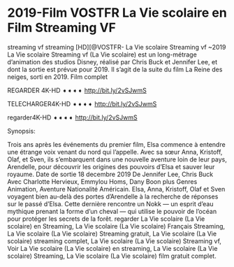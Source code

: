 # 2019-Film VOSTFR La Vie scolaire en Film Streaming VF
streaming vf streaming [HD][@VOSTFR- La Vie scolaire Streaming vf ~2019 La Vie scolaire Streaming vf (La Vie scolaire) est un long-métrage d’animation des studios Disney, réalisé par Chris Buck et Jennifer Lee, et dont la sortie est prévue pour 2019. Il s’agit de la suite du film La Reine des neiges, sorti en 2019. Film complet


REGARDER 4K-HD ➧➧➧➧ http://bit.ly/2vSJwmS

TELECHARGER4K-HD ➧➧➧➧ http://bit.ly/2vSJwmS

regarder4K-HD ➧➧➧➧ http://bit.ly/2vSJwmS

Synopsis:

Trois ans après les événements du premier film, Elsa commence à entendre une étrange voix venant du nord qui l’appelle. Avec sa sœur Anna, Kristoff, Olaf, et Sven, ils s’embarquent dans une nouvelle aventure loin de leur pays, Arendelle, pour découvrir les origines des pouvoirs d’Elsa et sauver leur royaume. Date de sortie 18 decembre 2019 De Jennifer Lee, Chris Buck Avec Charlotte Hervieux, Emmylou Homs, Dany Boon plus Genres Animation, Aventure Nationalité Américain. Elsa, Anna, Kristoff, Olaf et Sven voyagent bien au-delà des portes d’Arendelle à la recherche de réponses sur le passé d’Elsa. Cette dernière rencontre un Nokk — un esprit d’eau mythique prenant la forme d’un cheval — qui utilise le pouvoir de l’océan pour protéger les secrets de la forêt. regarder La Vie scolaire (La Vie scolaire) en Streaming, La Vie scolaire (La Vie scolaire) Français Streaming, La Vie scolaire (La Vie scolaire) Streaming gratuit, La Vie scolaire (La Vie scolaire) streaming complet, La Vie scolaire (La Vie scolaire) Streaming vf, Voir La Vie scolaire (La Vie scolaire) en streaming, La Vie scolaire (La Vie scolaire) Streaming, La Vie scolaire (La Vie scolaire) film gratuit complet.
